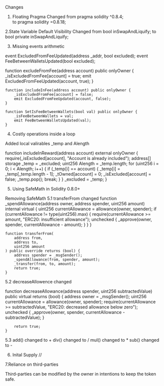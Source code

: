 Changes

1. Floating Pragma
Changed from 
pragma solidity ^0.8.4;  
to 
pragma solidity =0.8.18;

2.State Variable Default Visibility
Changed from 
bool inSwapAndLiquify;
to
bool private inSwapAndLiquify;

3. Missing events arithmetic

event ExcludedFromFeeUpdated(address _addr, bool excluded);
event FeeBetweenWalletsUpdated(bool excluded);

function excludeFromFee(address account) public onlyOwner {
        _isExcludedFromFee[account] = true;
        emit ExcludedFromFeeUpdated(account, true);
    }

    function includeInFee(address account) public onlyOwner {
        _isExcludedFromFee[account] = false;
        emit ExcludedFromFeeUpdated(account, false);
    }

    function SetIsFeeBetweenWallets(bool val) public onlyOwner {
        _isFeeBetweenWallets = val;
        emit FeeBetweenWalletsUpdated(val);
    }

4. Costly operations inside a loop

Added local valirables _temp and Alength

function includeInReward(address account) external onlyOwner {
        require(_isExcluded[account], "Account is already included");
        address[] storage _temp = _excluded;
        uint256 Alength = _temp.length;
        for (uint256 i = 0; i < Alength; i++) {
            if (_temp[i] == account) {
                _temp[i] = _temp[_temp.length - 1];
                _tOwned[account] = 0;
                _isExcluded[account] = false;
                _temp.pop();
                break;
            }
        }
        _excluded = _temp;
    }

5. Using SafeMath in Solidity 0.8.0+

Removing SafeMath
5.1 transferFrom changed
function _spendAllowance(address owner, address spender, uint256 amount) internal virtual {
        uint256 currentAllowance = allowance(owner, spender);
        if (currentAllowance != type(uint256).max) {
            require(currentAllowance >= amount, "ERC20: insufficient allowance");
            unchecked {
                _approve(owner, spender, currentAllowance - amount);
            }
        }
    }

    function transferFrom(
        address from,
        address to,
        uint256 amount
    ) public override returns (bool) {
        address spender = _msgSender();
        _spendAllowance(from, spender, amount);
        _transfer(from, to, amount);
        return true;
    }
5.2 decreaseAllowence changed

function decreaseAllowance(address spender, uint256 subtractedValue) public virtual returns (bool) {
        address owner = _msgSender();
        uint256 currentAllowance = allowance(owner, spender);
        require(currentAllowance >= subtractedValue, "ERC20: decreased allowance below zero");
        unchecked {
            _approve(owner, spender, currentAllowance - subtractedValue);
        }

        return true;
    }
5.3
add() changed to +
div() changed to /
mul() changed to *
sub() changed to -

6. Inital Supply //



7.Reliance on third-parties

Third-parties can be modified by the owner in intentions to keep the token safe.

